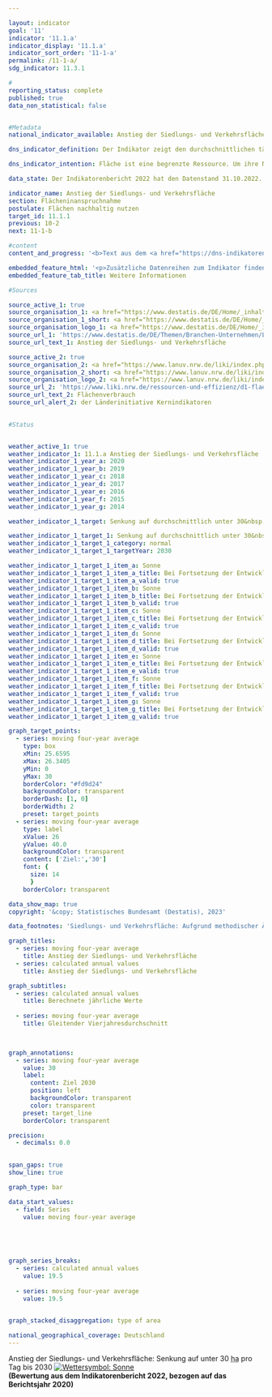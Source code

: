 ```yaml
---

layout: indicator    
goal: '11'    
indicator: '11.1.a'    
indicator_display: '11.1.a'    
indicator_sort_order: '11-1-a'    
permalink: /11-1-a/    
sdg_indicator: 11.3.1    

#
reporting_status: complete    
published: true    
data_non_statistical: false    


#Metadata    
national_indicator_available: Anstieg der Siedlungs- und Verkehrsfläche    

dns_indicator_definition: Der Indikator zeigt den durchschnittlichen täglichen Anstieg der Siedlungs- und Verkehrsfläche in Hektar pro Tag.    

dns_indicator_intention: Fläche ist eine begrenzte Ressource. Um ihre Nutzung konkurrieren beispielsweise Land- und Forstwirtschaft, Siedlung und Verkehr, Naturschutz, Rohstoffabbau und Energieerzeugung. Die Inanspruchnahme zusätzlicher Flächen für Siedlungs- und Verkehrszwecke soll bis zum Jahr 2030&nbsp;auf durchschnittlich unter 30&nbsp;Hektar pro Tag begrenzt werden. Bis zum Jahr 2050&nbsp;wird eine Flächenkreislaufwirtschaft angestrebt. Das heißt, es sollen netto keine weiteren Flächen für Siedlungs- und Verkehrszwecke beansprucht werden.    

data_state: Der Indikatorenbericht 2022 hat den Datenstand 31.10.2022. Die Daten auf dieser Plattform werden regelmäßig aktualisiert, sodass online aktuellere Daten verfügbar sein können als im <a href="https://dns-indikatoren.de/publications_reports/">Indikatorenbericht 2022</a> veröffentlicht.    

indicator_name: Anstieg der Siedlungs- und Verkehrsfläche    
section: Flächeninanspruchnahme    
postulate: Flächen nachhaltig nutzen    
target_id: 11.1.1    
previous: 10-2    
next: 11-1-b    

#content     
content_and_progress: '<b>Text aus dem <a href="https://dns-indikatoren.de/publications_reports/">Indikatorenbericht 2022&nbsp;</a></b><br><br>Siedlungs- und Verkehrsfläche ist nicht gleichzusetzen mit versiegelter Fläche. Zur Siedlungsfläche zählen die Nutzungsarten Wohnbaufläche, Industrie- und Gewerbefläche, öffentliche Einrichtungen sowie Erholungsfläche und Friedhöfe. Unter die Siedlungsfläche fallen auch die Flächen für Bergbaubetrieb und Tagebau (sogenanntes Abbauland). Diese werden für die Berechnung dieses Indikators jedoch nicht mit einbezogen, da sie langfristig betrachtet wieder einer anderen Nutzung (zum Beispiel als Bergbaufolgelandschaft) zugeführt werden. Die Verkehrsfläche setzt sich aus den vier Unterarten Straßen- und Wegeverkehr, Bahn-, Flug- und Schiffsverkehr zusammen. Dementsprechend bezieht sich der Indikator nicht allein auf die versiegelte Fläche, sondern erfasst auch unbebaute und nicht versiegelte Flächen. Dazu gehören beispielsweise auch Hausgärten, Parks und Grünanlagen. Nach Berechnungen der Umweltökonomischen Gesamtrechnungen der Länder wird der Versiegelungsanteil der Siedlungs- und Verkehrsfläche im Länderdurchschnitt auf 45&nbsp;% geschätzt (2020).<br><br>Der Indikator geht aus der Flächenerhebung nach Art der tatsächlichen Nutzung (kurz: amtliche Flächenstatistik) hervor, die wiederum auf den Daten des amtlichen Liegenschaftskatasters der Länder beruht. Im Liegenschaftskataster ist es in den vergangenen Jahren teilweise zur Neuzuordnung von Flächen gekommen, denen keine realen Nutzungsänderungen zugrunde lagen. Um den hieraus resultierenden Effekt auszugleichen, wird ein gleitender Vierjahresdurchschnitt abgebildet, der sich aus dem aktuellen Berichtsjahr und den drei vorangegangenen Jahren errechnet. Zudem wurde im Jahr 2016&nbsp;die Umstellung vom alten auf den neuen Nutzungsartenkatalog vollendet, was sich auch auf die amtliche Flächenstatistik auswirkte, sodass die Vergleichbarkeit der Daten von 2016&nbsp;mit den Vorjahren eingeschränkt ist. Aus diesem Grund entfällt für den Indikatorwert in 2016&nbsp;auch eine Unterteilung in die einzelnen Nutzungsartengruppen innerhalb der Siedlungs- und Verkehrsfläche.<br><br>Im Zeitraum von 2000&nbsp;bis 2020&nbsp;wurden 6&nbsp;257&nbsp;Quadratkilometer in Siedlungs- und Verkehrsfläche umgewandelt. Dies entspricht mehr als der doppelten Fläche des Saarlandes. Den Großteil machte dabei mit 85&nbsp;% die Umwandlung in Siedlungsfläche aus, während die Verkehrsfläche 15&nbsp;% der umgewandelten Fläche in Anspruch nahm.<br><br>Der gleitende Vierjahresdurchschnitt für neu in Anspruch genommene Flächen für Siedlungs- und Verkehrszwecke ist seit Beginn der Zeitreihe bis zum Jahr 2019&nbsp;kontinuierlich gesunken. In diesem Jahr lag der gleitende Vierjahresdurchschnitt bei 52&nbsp;Hektar pro Tag und stieg im Jahr 2020&nbsp;auf 54&nbsp;Hektar pro Tag an. Auch bei der Betrachtung der einzelnen Berichtsjahre nahm die neu in Anspruch genommene Fläche für Siedlungs- und Verkehrszwecke im Jahr 2019&nbsp;mit 45&nbsp;Hektar pro Tag den niedrigsten Wert an. Seitdem ist dieser Wert wieder angestiegen, auf 58&nbsp;Hektar pro Tag im Jahr 2020.<br><br>Im Jahr 2020&nbsp;betrug die Siedlungs- und Verkehrsfläche insgesamt 50&nbsp;196&nbsp;Quadratkilometer und machte damit 14&nbsp;% der gesamten Fläche Deutschlands aus. Die größten Flächenarten in Deutschland sind mit 180&nbsp;934&nbsp;Quadratkilometern die Landwirtschaftsfläche (51&nbsp;%), gefolgt von der Waldfläche mit 106&nbsp;666&nbsp;Quadratkilometern (30&nbsp;%). Zwischen 2016&nbsp;und 2020&nbsp;erhöhte sich die Siedlungs- und Verkehrsfläche um 942&nbsp;Quadratkilometer. Im gleichen Zeitraum verringerte sich die Landwirtschaftsfläche um 1&nbsp;703&nbsp;Quadratkilometer, während sich die Waldfläche um 496&nbsp;Quadratkilometer erhöhte. Somit ist davon auszugehen, dass der Anstieg der Siedlungs- und Verkehrsfläche im Wesentlichen zulasten von Landwirtschaftsflächen erfolgte.'    

embedded_feature_html: '<p>Zusätzliche Datenreihen zum Indikator finden Sie <a href="https://dnsTestEnvironment.github.io/dns-indicators/public/AddInfos/de/11_1_a.pdf" target="_blank" >hier</a>.</p><br><small>Hinweis: PDF-Dokumente können Sie sich (je nach Browsereinstellung) direkt in Ihrem Browser anzeigen lassen oder Sie laden das PDF-Dokument herunter und öffnen es mit einem PDF-Reader Ihrer Wahl. Eine Anleitung wie Sie für ausgewählte Browser die entsprechende Einstellung ändern können, finden Sie <a href="https://dns-indikatoren.de/guidance/">hier</a>.</small>'
embedded_feature_tab_title: Weitere Informationen    

#Sources    

source_active_1: true
source_organisation_1: <a href="https://www.destatis.de/DE/Home/_inhalt.html" target="_blank">Statistisches Bundesamt</a>
source_organisation_1_short: <a href="https://www.destatis.de/DE/Home/_inhalt.html" target="_blank">Statistisches Bundesamt</a>
source_organisation_logo_1: <a href="https://www.destatis.de/DE/Home/_inhalt.html" target="_blank"><img src="https://dnsTestEnvironment.github.io/dns-indicators/public/OrgImgDe/destatis.png" alt="Statistisches Bundesamt" title=" Klicken Sie hier um zur Homepage der Organisation Statistisches Bundesamt zu gelangen." style="height:60px; width:148px; border:transparent"/></a>
source_url_1: 'https://www.destatis.de/DE/Themen/Branchen-Unternehmen/Landwirtschaft-Forstwirtschaft-Fischerei/Flaechennutzung/Tabellen/anstieg-suv2.html'
source_url_text_1: Anstieg der Siedlungs- und Verkehrsfläche

source_active_2: true
source_organisation_2: <a href="https://www.lanuv.nrw.de/liki/index.php" target="_blank" onclick="return confirm_alert('der Länderinitiative Kernindikatoren', 'De')">Länderinitiative Kernindikatoren</a>
source_organisation_2_short: <a href="https://www.lanuv.nrw.de/liki/index.php" target="_blank" onclick="return confirm_alert('der Länderinitiative Kernindikatoren', 'De')">Länderinitiative Kernindikatoren</a>
source_organisation_logo_2: <a href="https://www.lanuv.nrw.de/liki/index.php" target="_blank" onclick="return confirm_alert('der Länderinitiative Kernindikatoren', 'De')"><img src="https://dnsTestEnvironment.github.io/dns-indicators/public/OrgImgDe/liki.png" alt="Länderinitiative Kernindikatoren" title=" Klicken Sie hier um zur Homepage der Organisation Länderinitiative Kernindikatoren zu gelangen." style="height:60px; width:148px; border:transparent"/></a>
source_url_2: 'https://www.liki.nrw.de/ressourcen-und-effizienz/d1-flaechenverbrauch'
source_url_text_2: Flächenverbrauch
source_url_alert_2: der Länderinitiative Kernindikatoren
    

#Status    


weather_active_1: true
weather_indicator_1: 11.1.a Anstieg der Siedlungs- und Verkehrsfläche
weather_indicator_1_year_a: 2020
weather_indicator_1_year_b: 2019
weather_indicator_1_year_c: 2018
weather_indicator_1_year_d: 2017
weather_indicator_1_year_e: 2016
weather_indicator_1_year_f: 2015
weather_indicator_1_year_g: 2014

weather_indicator_1_target: Senkung auf durchschnittlich unter 30&nbsp;<abbr title="Hektar" tabindex="0">ha</abbr> pro Tag bis 2030

weather_indicator_1_target_1: Senkung auf durchschnittlich unter 30&nbsp;<abbr title="Hektar" tabindex="0">ha</abbr> pro Tag bis 2030
weather_indicator_1_target_1_category: normal
weather_indicator_1_target_1_targetYear: 2030

weather_indicator_1_target_1_item_a: Sonne
weather_indicator_1_target_1_item_a_title: Bei Fortsetzung der Entwicklung aus 2020 wäre der Zielwert erreicht oder um weniger als 5&nbsp;% der Differenz zwischen Zielwert und dem Wert aus 2020 verfehlt worden.
weather_indicator_1_target_1_item_a_valid: true
weather_indicator_1_target_1_item_b: Sonne
weather_indicator_1_target_1_item_b_title: Bei Fortsetzung der Entwicklung aus 2019 wäre der Zielwert erreicht oder um weniger als 5&nbsp;% der Differenz zwischen Zielwert und dem Wert aus 2019 verfehlt worden.
weather_indicator_1_target_1_item_b_valid: true
weather_indicator_1_target_1_item_c: Sonne
weather_indicator_1_target_1_item_c_title: Bei Fortsetzung der Entwicklung aus 2018 wäre der Zielwert erreicht oder um weniger als 5&nbsp;% der Differenz zwischen Zielwert und dem Wert aus 2018 verfehlt worden.
weather_indicator_1_target_1_item_c_valid: true
weather_indicator_1_target_1_item_d: Sonne
weather_indicator_1_target_1_item_d_title: Bei Fortsetzung der Entwicklung aus 2017 wäre der Zielwert erreicht oder um weniger als 5&nbsp;% der Differenz zwischen Zielwert und dem Wert aus 2017 verfehlt worden.
weather_indicator_1_target_1_item_d_valid: true
weather_indicator_1_target_1_item_e: Sonne
weather_indicator_1_target_1_item_e_title: Bei Fortsetzung der Entwicklung aus 2016 wäre der Zielwert erreicht oder um weniger als 5&nbsp;% der Differenz zwischen Zielwert und dem Wert aus 2016 verfehlt worden.
weather_indicator_1_target_1_item_e_valid: true
weather_indicator_1_target_1_item_f: Sonne
weather_indicator_1_target_1_item_f_title: Bei Fortsetzung der Entwicklung aus 2015 wäre der Zielwert erreicht oder um weniger als 5&nbsp;% der Differenz zwischen Zielwert und dem Wert aus 2015 verfehlt worden.
weather_indicator_1_target_1_item_f_valid: true
weather_indicator_1_target_1_item_g: Sonne
weather_indicator_1_target_1_item_g_title: Bei Fortsetzung der Entwicklung aus 2014 wäre der Zielwert erreicht oder um weniger als 5&nbsp;% der Differenz zwischen Zielwert und dem Wert aus 2014 verfehlt worden.
weather_indicator_1_target_1_item_g_valid: true    

graph_target_points:
  - series: moving four-year average
    type: box
    xMin: 25.6595
    xMax: 26.3405
    yMin: 0
    yMax: 30
    borderColor: "#fd9d24"
    backgroundColor: transparent
    borderDash: [1, 0]
    borderWidth: 2
    preset: target_points
  - series: moving four-year average
    type: label
    xValue: 26
    yValue: 40.0
    backgroundColor: transparent
    content: ['Ziel:','30']
    font: {
      size: 14
      }
    borderColor: transparent    

data_show_map: true    
copyright: '&copy; Statistisches Bundesamt (Destatis), 2023'    

data_footnotes: 'Siedlungs- und Verkehrsfläche: Aufgrund methodischer Änderungen in der amtlichen Flächenerhebung (Einführung Amtliches Liegenschaftskataster-Informationssystem (<abbr title="Amtlichen Liegenschaftskataster-Informationssystem" tabindex="0">ALKIS</abbr>) ab Berichtsjahr 2016) sind die Ergebnisse ab 2016&nbsp;nur eingeschränkt mit den Vorjahren vergleichbar (Zeitreihenbruch).<br>• Siedlungsfläche (bebaut): Wohnbau, Industrie und Gewerbe (ohne Abbauland), öffentliche Einrichtungen<br>• Erholungsfläche, Friedhof: Sport-, Freizeit- und Erholungsfläche, Friedhof'    

graph_titles: 
  - series: moving four-year average
    title: Anstieg der Siedlungs- und Verkehrsfläche
  - series: calculated annual values
    title: Anstieg der Siedlungs- und Verkehrsfläche    

graph_subtitles: 
  - series: calculated annual values
    title: Berechnete jährliche Werte
    
  - series: moving four-year average
    title: Gleitender Vierjahresdurchschnitt
        


graph_annotations:
  - series: moving four-year average
    value: 30
    label:
      content: Ziel 2030
      position: left
      backgroundColor: transparent
      color: transparent
    preset: target_line
    borderColor: transparent    

precision: 
  - decimals: 0.0
        

span_gaps: true    
show_line: true    

graph_type: bar    

data_start_values: 
  - field: Series
    value: moving four-year average    

    

    

graph_series_breaks: 
  - series: calculated annual values
    value: 19.5
    
  - series: moving four-year average
    value: 19.5
        

graph_stacked_disaggregation: type of area        

national_geographical_coverage: Deutschland        
---
```



<div>
  <div class="my-header">
    <label class="default">Anstieg der Siedlungs- und Verkehrsfläche: Senkung auf unter 30&nbsp;<abbr title="Hektar" tabindex="0">ha</abbr> pro Tag bis 2030
      <a href="https://dnsTestEnvironment.github.io/dns-indicators/status"><img src="https://g205sdgs.github.io/sdg-indicators/public/Wettersymbole/Sonne.png" title="Bei Fortsetzung der Entwicklung aus 2020 wäre der Zielwert erreicht oder um weniger als 5&nbsp;% der Differenz zwischen Zielwert und dem Wert aus 2020 verfehlt worden." alt="Wettersymbol: Sonne"/>
      </a>
    </label>
  </div>
</div>
<div class="my-header-note">
  <label class="default"><b>(Bewertung aus dem Indikatorenbericht 2022, bezogen auf das Berichtsjahr 2020)
  </b></label>
</div>